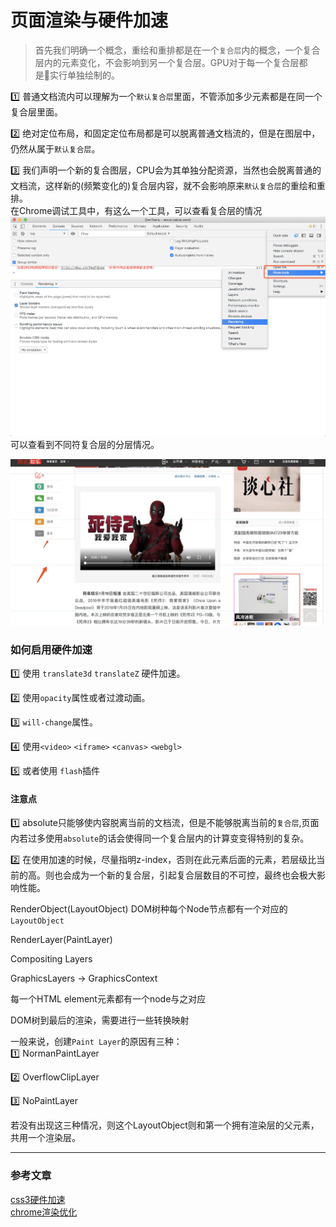 # 页面渲染与硬件加速

> 首先我们明确一个概念，重绘和重排都是在一个`复合层`内的概念，一个复合层内的元素变化，不会影响到另一个复合层。GPU对于每一个复合层都是实行单独绘制的。      

1️⃣ 普通文档流内可以理解为一个`默认复合层`里面，不管添加多少元素都是在同一个复合层里面。    

2️⃣ 绝对定位布局，和固定定位布局都是可以脱离普通文档流的，但是在图层中，仍然从属于`默认复合层`。  

3️⃣ 我们声明一个新的复合图层，CPU会为其单独分配资源，当然也会脱离普通的文档流，这样新的(频繁变化的)复合层内容，就不会影响原来`默认复合层`的重绘和重排。    
在Chrome调试工具中，有这么一个工具，可以查看复合层的情况
![](/blog_assets/render_border.png)
可以查看到不同符复合层的分层情况。

![](/blog_assets/render_border.jpeg)
### 如何启用硬件加速  

1️⃣ 使用 `translate3d` `translateZ` 硬件加速。   

2️⃣ 使用`opacity`属性或者过渡动画。  

3️⃣ `will-change`属性。  

4️⃣ 使用`<video>` `<iframe>` `<canvas>` `<webgl>`  

5️⃣ 或者使用 `flash`插件  

#### 注意点
1️⃣ absolute只能够使内容脱离当前的文档流，但是不能够脱离当前的`复合层`,页面内若过多使用`absolute`的话会使得同一个复合层内的计算变变得特别的复杂。   

2️⃣ 在使用加速的时候，尽量指明z-index，否则在此元素后面的元素，若层级比当前的高。则也会成为一个新的复合层，引起复合层数目的不可控，最终也会极大影响性能。  



RenderObject(LayoutObject)  DOM树种每个Node节点都有一个对应的`LayoutObject`

RenderLayer(PaintLayer)     

Compositing Layers 

GraphicsLayers -> GraphicsContext 

每一个HTML element元素都有一个node与之对应     

DOM树到最后的渲染，需要进行一些转换映射     

一般来说，创建`Paint Layer`的原因有三种：  
1️⃣ NormanPaintLayer   

2️⃣ OverflowClipLayer   

3️⃣ NoPaintLayer   

若没有出现这三种情况，则这个LayoutObject则和第一个拥有渲染层的父元素，共用一个渲染层。    






___
### 参考文章
[css3硬件加速](https://div.io/topic/1348)     
[chrome渲染优化](https://www.oschina.net/translate/chrome-accelerated-rendering?cmp&p=1)